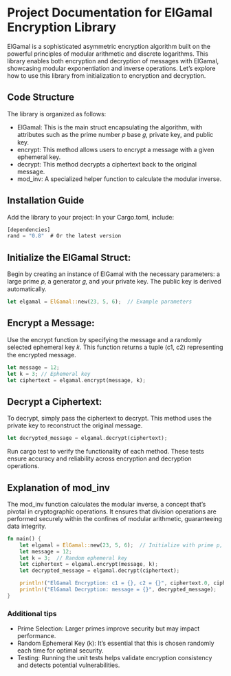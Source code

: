 # Project Documentation for ElGamal Encryption Library

ElGamal is a sophisticated asymmetric encryption algorithm built on the powerful principles of modular arithmetic and discrete logarithms. This library enables both encryption and decryption of messages with ElGamal, showcasing modular exponentiation and inverse operations. Let’s explore how to use this library from initialization to encryption and decryption.

## Code Structure

The library is organized as follows:

- ElGamal: This is the main struct encapsulating the algorithm, with attributes such as the prime number  𝑝 base 𝑔, private key, and public key.
- encrypt: This method allows users to encrypt a message with a given ephemeral key.
- decrypt: This method decrypts a ciphertext back to the original message.
- mod_inv: A specialized helper function to calculate the modular inverse.

## Installation Guide

Add the library to your project:
In your Cargo.toml, include:

```rust
[dependencies]
rand = "0.8"  # Or the latest version
```

## Initialize the ElGamal Struct:
Begin by creating an instance of ElGamal with the necessary parameters: a large prime 𝑝, a generator  𝑔, and your private key. The public key is derived automatically.

```rust
let elgamal = ElGamal::new(23, 5, 6);  // Example parameters
```

## Encrypt a Message:
Use the encrypt function by specifying the message and a randomly selected ephemeral key 𝑘. This function returns a tuple (c1, c2) representing the encrypted message.

```rust
let message = 12;
let k = 3; // Ephemeral key
let ciphertext = elgamal.encrypt(message, k);
```

## Decrypt a Ciphertext:
To decrypt, simply pass the ciphertext to decrypt. This method uses the private key to reconstruct the original message.

```rust
let decrypted_message = elgamal.decrypt(ciphertext);
```

Run cargo test to verify the functionality of each method. These tests ensure accuracy and reliability across encryption and decryption operations.

## Explanation of mod_inv

The mod_inv function calculates the modular inverse, a concept that’s pivotal in cryptographic operations. It ensures that division operations are performed securely within the confines of modular arithmetic, guaranteeing data integrity.

```rust
fn main() {
    let elgamal = ElGamal::new(23, 5, 6);  // Initialize with prime p, base g, and private key
    let message = 12;
    let k = 3;  // Random ephemeral key
    let ciphertext = elgamal.encrypt(message, k);
    let decrypted_message = elgamal.decrypt(ciphertext);

    println!("ElGamal Encryption: c1 = {}, c2 = {}", ciphertext.0, ciphertext.1);
    println!("ElGamal Decryption: message = {}", decrypted_message);
}
```

### Additional tips

- Prime Selection: Larger primes improve security but may impact performance.
- Random Ephemeral Key (k): It’s essential that this is chosen randomly each time for optimal security.
- Testing: Running the unit tests helps validate encryption consistency and detects potential vulnerabilities.
